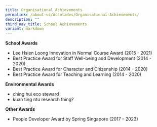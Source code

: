 ```yaml
---
title: Organisational Achievements
permalink: /about-us/Accolades/Organisational-Achievements/
description: ""
third_nav_title: School Achievements
variant: markdown
---
```

**School Awards**

*   Lee Hsien Loong Innovation in Normal Course Award (2015 - 2021)
*   Best Practice Award for Staff Well-being and Development (2014 - 2020)
*   Best Practice Award for Character and Citizenship (2014 - 2020)
*   Best Practice Award for Teaching and Learning (2014 - 2020)

  

**Environmental Awards**

*   ching hui eco steward
*   kuan ting ntu research thing?

  

**Other Awards**

*   People Developer Award by Spring Singapore (2017 – 2023)